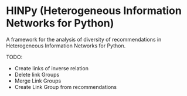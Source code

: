 # HINPy (Heterogeneous Information Networks for Python)

A framework for the analysis of diversity of recommendations in Heterogeneous Information Networks for Python.


TODO:

- Create links of inverse relation
- Delete link Groups
- Merge Link Groups
- Create Link Group from recommendations
